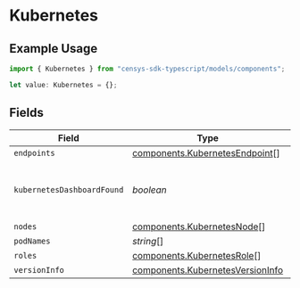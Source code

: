 # Kubernetes

## Example Usage

```typescript
import { Kubernetes } from "censys-sdk-typescript/models/components";

let value: Kubernetes = {};
```

## Fields

| Field                                                                                | Type                                                                                 | Required                                                                             | Description                                                                          |
| ------------------------------------------------------------------------------------ | ------------------------------------------------------------------------------------ | ------------------------------------------------------------------------------------ | ------------------------------------------------------------------------------------ |
| `endpoints`                                                                          | [components.KubernetesEndpoint](../../models/components/kubernetesendpoint.md)[]     | :heavy_minus_sign:                                                                   | N/A                                                                                  |
| `kubernetesDashboardFound`                                                           | *boolean*                                                                            | :heavy_minus_sign:                                                                   | True if the dashboard is running and accessible                                      |
| `nodes`                                                                              | [components.KubernetesNode](../../models/components/kubernetesnode.md)[]             | :heavy_minus_sign:                                                                   | N/A                                                                                  |
| `podNames`                                                                           | *string*[]                                                                           | :heavy_minus_sign:                                                                   | N/A                                                                                  |
| `roles`                                                                              | [components.KubernetesRole](../../models/components/kubernetesrole.md)[]             | :heavy_minus_sign:                                                                   | N/A                                                                                  |
| `versionInfo`                                                                        | [components.KubernetesVersionInfo](../../models/components/kubernetesversioninfo.md) | :heavy_minus_sign:                                                                   | N/A                                                                                  |